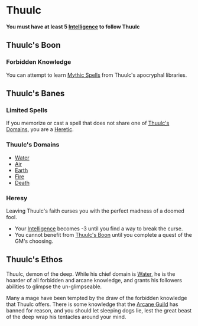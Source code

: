# Thuulc

**You must have at least 5 [Intelligence](../../../Player%20Characters/Chosen%20Statistics/Intelligence.md) to follow Thuulc**

## Thuulc's Boon

### Forbidden Knowledge

You can attempt to learn [Mythic Spells](../../Spells/Spells%20by%20Level/Mythic/!Mythic%20Spells.md) from Thuulc's apocryphal libraries.

## Thuulc's Banes

### Limited Spells

If you memorize or cast a spell that does not share one of [Thuulc's Domains](#Thuulc's%20Domains), you are a [Heretic](#Heresy).

### Thuulc's Domains

- [Water](../../Spell%20Domains/Water.md)
- [Air](../../Spell%20Domains/Air.md)
- [Earth](../../Spell%20Domains/Earth.md)
- [Fire](../../Spell%20Domains/Fire.md)
- [Death](../../Spell%20Domains/Death.md)

### Heresy

Leaving Thuulc's faith curses you with the perfect madness of a doomed fool.

- Your [Intelligence](../../../../Player%20Characters/Chosen%20Statistics/Intelligence.md) becomes -3 until you find a way to break the curse.
- You cannot benefit from [Thuulc's Boon](#Thuulc's%20Boon) until you complete a quest of the GM's choosing.

## Thuulc's Ethos

Thuulc, demon of the deep. While his chief domain is [Water](../../Spell%20Domains/Water.md), he is the hoarder of all forbidden and arcane knowledge, and grants his followers abilities to glimpse the un-glimpseable.

Many a mage have been tempted by the draw of the forbidden knowledge that Thuulc offers. There is some knowledge that the [Arcane Guild](../../../../Economy/Detailed%20Prices/Relevant%20Prices/Arcane%20Guild.md) has banned for reason, and you should let sleeping dogs lie, lest the great beast of the deep wrap his tentacles around your mind.
